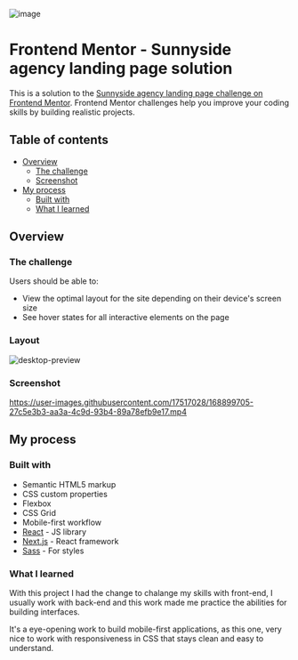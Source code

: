 ![image](https://user-images.githubusercontent.com/17517028/168897776-bd167e59-0b95-4f94-bde3-3c1d15463977.png)

# Frontend Mentor - Sunnyside agency landing page solution

This is a solution to the [Sunnyside agency landing page challenge on Frontend Mentor](https://www.frontendmentor.io/challenges/sunnyside-agency-landing-page-7yVs3B6ef). Frontend Mentor challenges help you improve your coding skills by building realistic projects.

## Table of contents

- [Overview](#overview)
  - [The challenge](#the-challenge)
  - [Screenshot](#screenshot)
- [My process](#my-process)
  - [Built with](#built-with)
  - [What I learned](#what-i-learned)

## Overview

### The challenge

Users should be able to:

- View the optimal layout for the site depending on their device's screen size
- See hover states for all interactive elements on the page

### Layout

![desktop-preview](https://user-images.githubusercontent.com/17517028/168897941-85c1dc63-e649-45d4-8dea-1ffb00957896.jpg)


### Screenshot

https://user-images.githubusercontent.com/17517028/168899705-27c5e3b3-aa3a-4c9d-93b4-89a78efb9e17.mp4

## My process

### Built with

- Semantic HTML5 markup
- CSS custom properties
- Flexbox
- CSS Grid
- Mobile-first workflow
- [React](https://reactjs.org/) - JS library
- [Next.js](https://nextjs.org/) - React framework
- [Sass](https://sass-lang.com/) - For styles

### What I learned

With this project I had the change to chalange my skills with front-end, I usually work with back-end and this work made me practice the abilities for building interfaces.

It's a eye-opening work to build mobile-first applications, as this one, very nice to work with responsiveness in CSS that stays clean and easy to understand.
